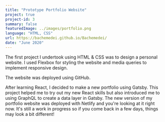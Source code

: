 ```yaml
---
title: "Prototype Portfolio Website"
project: true
project-id: 3
summary: false
featuredImage: ../images/portfolio.png
language: "HTML, CSS"
url: https://bachemedei.github.io/Bachemedei/
date: "June 2020"
---
```


The first project I undertook using HTML & CSS was to design a personal website. 
I used Flexbox for styling the website and media queries to implement responsive design.

The website was deployed using GitHub.

After learning React, I decided to make a new portfolio using Gatsby. This project helped me to try out my new React skills but also introduced me to using GraphQL to create a data layer in Gatsby. 
The new version of my portfolio website was deployed with Netlify and you're looking at it right now. It's still a work in progress so if you come back in a few days, things may look a bit different!
